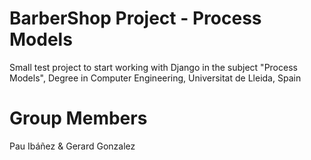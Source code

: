 # BarberShop Project - Process Models
Small test project to start working with Django in the subject "Process Models", Degree in Computer Engineering, Universitat de Lleida, Spain

# Group Members
Pau Ibáñez & Gerard Gonzalez
